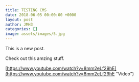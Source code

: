 ```yaml
---
title: TESTING CMS
date: 2018-06-05 00:00:00 +0000
layout: post
author: JMH3
categories: []
image: assets/images/5.jpg
---
```

This is a new post.

Check out this amzing stuff.

[https://www.youtube.com/watch?v=8mm2eLf29hE](https://www.youtube.com/watch?v=8mm2eLf29hE "Video")